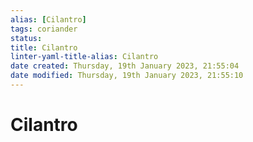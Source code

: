 ```yaml
---
alias: [Cilantro]
tags: coriander
status:
title: Cilantro
linter-yaml-title-alias: Cilantro
date created: Thursday, 19th January 2023, 21:55:04
date modified: Thursday, 19th January 2023, 21:55:10
---
```


# Cilantro